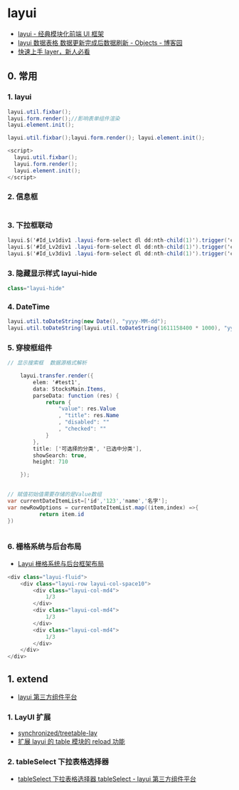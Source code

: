 # layui

- [layui - 经典模块化前端 UI 框架](https://www.layui.com/)
- [layui 数据表格 数据更新完成后数据刷新 - Objects - 博客园](https://www.cnblogs.com/objects/p/8358102.html)
- [快速上手 layer，新人必看](https://layer.layui.com/hello.html)

## 0. 常用

### 1. layui

```c#
layui.util.fixbar();
layui.form.render();//影响表单组件渲染
layui.element.init();

layui.util.fixbar();layui.form.render(); layui.element.init();

```

```C#
<script>
  layui.util.fixbar();
  layui.form.render();
  layui.element.init();
</script>
```

### 2. 信息框

```c#


```

### 3. 下拉框联动

```c#
layui.$('#Id_Lv1div1 .layui-form-select dl dd:nth-child(1)').trigger('click');
layui.$('#Id_Lv2div1 .layui-form-select dl dd:nth-child(1)').trigger('click');
layui.$('#Id_Lv3div1 .layui-form-select dl dd:nth-child(1)').trigger('click');

```

### 3. 隐藏显示样式 layui-hide

```c#
class="layui-hide"

```

### 4. DateTime

```c#
layui.util.toDateString(new Date(), "yyyy-MM-dd");
layui.util.toDateString(layui.util.toDateString(1611158400 * 1000), "yyyy-MM-dd");


```

### 5. 穿梭框组件

```c#
// 显示搜索框  数据源格式解析

    layui.transfer.render({
        elem: '#test1',
        data: StocksMain.Items,
        parseData: function (res) {
            return {
                "value": res.Value
                , "title": res.Name
                , "disabled": ""
                , "checked": ""
            }
        },
        title: ['可选择的分类', '已选中分类'],
        showSearch: true,
        height: 710

    });

     
// 赋值初始值需要存储的是Value数组
var currentDateItemList=['id','123','name','名字'];
var newRowOptions = currentDateItemList.map((item,index) =>{
          return item.id
})



```

### 6. 栅格系统与后台布局

- [Layui 栅格系统与后台框架布局](https://www.layui.com/doc/element/layout.html)

```c#
<div class="layui-fluid">
    <div class="layui-row layui-col-space10">
        <div class="layui-col-md4">
            1/3
        </div>
        <div class="layui-col-md4">
            1/3
        </div>
        <div class="layui-col-md4">
            1/3
        </div>
    </div>
</div>

```

## 1. extend

- [layui 第三方组件平台](https://fly.layui.com/extend/)

### 1. LayUI 扩展

- [synchronized/treetable-lay](https://gitee.com/whvse/treetable-lay)
- [扩展 layui 的 table 模块的 reload 功能](http://jianyun.org/archives/1121.html)

### 2. tableSelect 下拉表格选择器

- [tableSelect 下拉表格选择器 tableSelect - layui 第三方组件平台](https://fly.layui.com/extend/tableSelect/)

